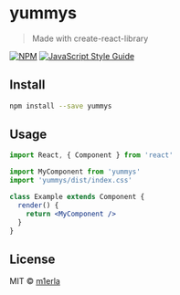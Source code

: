 # yummys

> Made with create-react-library

[![NPM](https://img.shields.io/npm/v/yummys.svg)](https://www.npmjs.com/package/yummys) [![JavaScript Style Guide](https://img.shields.io/badge/code_style-standard-brightgreen.svg)](https://standardjs.com)

## Install

```bash
npm install --save yummys
```

## Usage

```jsx
import React, { Component } from 'react'

import MyComponent from 'yummys'
import 'yummys/dist/index.css'

class Example extends Component {
  render() {
    return <MyComponent />
  }
}
```

## License

MIT © [m1erla](https://github.com/m1erla)
